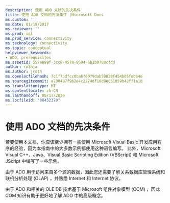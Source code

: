 ```yaml
---
description: 使用 ADO 文档的先决条件
title: 使用 ADO 文档的先决条件 |Microsoft Docs
ms.custom: ''
ms.date: 01/19/2017
ms.reviewer: ''
ms.prod: sql
ms.prod_service: connectivity
ms.technology: connectivity
ms.topic: conceptual
helpviewer_keywords:
- ADO, prerequisites
ms.assetid: 557ee99f-3cc8-4578-9694-6b1b0788cfdd
author: rothja
ms.author: jroth
ms.openlocfilehash: 7c1f7bdfcc0ba6f69f9dab58029f454b05feb84e
ms.sourcegitcommit: e700497f962e4c2274df16d9e651059b42ff1a10
ms.translationtype: MT
ms.contentlocale: zh-CN
ms.lasthandoff: 08/17/2020
ms.locfileid: "88452379"
---
```

# <a name="prerequisites-for-using-the-ado-documentation"></a>使用 ADO 文档的先决条件
若要使用本文档，你应该至少拥有一些使用 Microsoft Visual Basic 开发应用程序的经验，因为本指南中的大多数示例都使用这种语言编写。 此外，Microsoft Visual C++、Java、Visual Basic Scripting Edition (VBScript) 和 Microsoft JScript 中编写了一些示例。  
  
 由于 ADO 用于访问来自多个源的数据，因此您还需要了解关系数据库管理系统和联机分析处理 (OLAP) ，并熟悉 Internet 和 Internet 协议。  
  
 由于 ADO 和相关的 OLE DB 技术基于 Microsoft 组件对象模型 (COM) ，因此 COM 知识有助于更好地了解 ADO 中的高级概念。
